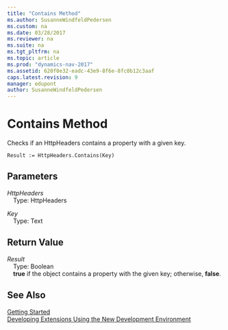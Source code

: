 ```yaml
---
title: "Contains Method"
ms.author: SusanneWindfeldPedersen
ms.custom: na
ms.date: 03/28/2017
ms.reviewer: na
ms.suite: na
ms.tgt_pltfrm: na
ms.topic: article
ms.prod: "dynamics-nav-2017"
ms.assetid: 620f0e32-eadc-43e9-8f6e-8fc0b12c3aaf
caps.latest.revision: 9
manager: edupont
author: SusanneWindfeldPedersen
---
```


# Contains Method
Checks if an HttpHeaders contains a property with a given key.

```
Result := HttpHeaders.Contains(Key)
```

## Parameters
*HttpHeaders*  
&emsp;Type: HttpHeaders

*Key*  
&emsp;Type: Text

## Return Value
*Result*  
&emsp;Type: Boolean  
&emsp;**true** if the object contains a property with the given key; otherwise, **false**.

## See Also
[Getting Started](../devenv-get-started.md)  
[Developing Extensions Using the New Development Environment](../devenv-dev-overview.md)
